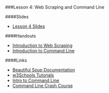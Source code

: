 ###Lesson 4: Web Scraping and Command Line

####Slides
- [ Lesson 4 Slides ](lec04.pdf)

####Handouts
- [Introduction to Web Scraping](https://github.com/pburkard88/DS_BOS_06/blob/master/Notebooks/04_Intro_to_Web_Scraping.ipynb)
- [Introduction to Command Line](https://github.com/ga-students/DS_BOS_06/wiki/Unix-Command-Intro)


####Links
- [Beautiful Soup Documentation](http://www.crummy.com/software/BeautifulSoup/bs4/doc/)
- [w3Schools Tutorials](http://www.w3schools.com/)
- [Intro to Command Line](https://github.com/adparker/GADSLA_1403/wiki/Lesson-01-Command-line-tutorial)
- [Command Line Crash Course](http://cli.learncodethehardway.org/book/)
